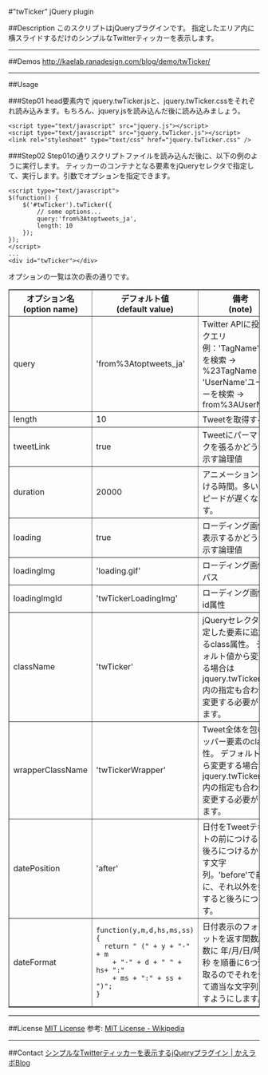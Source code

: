 #&quot;twTicker&quot; jQuery plugin

##Description
このスクリプトはjQueryプラグインです。
指定したエリア内に横スライドするだけのシンプルなTwitterティッカーを表示します。

---
##Demos
http://kaelab.ranadesign.com/blog/demo/twTicker/

---
##Usage

###Step01
head要素内で jquery.twTicker.jsと、jquery.twTicker.cssをそれぞれ読み込みます。もちろん、jquery.jsを読み込んだ後に読み込みましょう。

	<script type="text/javascript" src="jquery.js"></script>
	<script type="text/javascript" src="jquery.twTicker.js"></script>
	<link rel="stylesheet" type="text/css" href="jquery.twTicker.css" />

###Step02
Step01の通りスクリプトファイルを読み込んだ後に、以下の例のように実行します。
ティッカーのコンテナとなる要素をjQueryセレクタで指定して、実行します。引数でオプションを指定できます。

	<script type="text/javascript">
	$(function() {
		$('#twTicker').twTicker({
			// some options...
			query:'from%3Atoptweets_ja',
			length: 10
		});
	});
	</script>
	...
	<div id="twTicker"></div>

オプションの一覧は次の表の通りです。

<table border="1">
<colgroup span="1" class="colh">
<colgroup span="1" class="colh">
<colgroup span="1" class="cold">
<thead>
<tr>
<th>オプション名<br>(option name)</th>
<th>デフォルト値<br>(default value)</th>
<th>備考<br>(note)</th>
</tr>
</thead>
<tbody>
<tr>
<td>query</td>
<td>'from%3Atoptweets_ja'</td>
<td>Twitter APIに投げるクエリ<br>
例：'TagName'タグを検索 -&gt; %23TagName<br>
'UserName'ユーザーを検索 -&gt; from%3AUserName</td>
</tr>
<tr>
<td>length</td>
<td>10</td>
<td>Tweetを取得する数</td>
</tr>
<tr>
<td>tweetLink</td>
<td>true</td>
<td>Tweetにパーマリンクを張るかどうかを示す論理値</td>
</tr>
<tr>
<td>duration</td>
<td>20000</td>
<td>アニメーションにかける時間。多いとスピードが遅くなります。</td>
</tr>
<tr>
<td>loading</td>
<td>true</td>
<td>ローディング画像を表示するかどうかを示す論理値</td>
</tr>
<tr>
<td>loadingImg</td>
<td>'loading.gif'</td>
<td>ローディング画像のパス</td>
</tr>
<tr>
<td>loadingImgId</td>
<td>'twTickerLoadingImg'</td>
<td>ローディング画像のid属性</td>
</tr>
<tr>
<td>className</td>
<td>'twTicker'</td>
<td>jQueryセレクタで指定した要素に追加するclass属性。
デフォルト値から変更する場合は<span class="file">jquery.twTicker.css</span>内の指定も合わせて変更する必要があります。</td>
</tr>
<tr>
<td>wrapperClassName</td>
<td>'twTickerWrapper'</td>
<td>Tweet全体を包むラッパー要素のclass属性。
デフォルト値から変更する場合は<span class="file">jquery.twTicker.css</span>内の指定も合わせて変更する必要があります。</td>
</tr>
<tr>
<td>datePosition</td>
<td>'after'</td>
<td>日付をTweetテキストの前につけるか、後ろにつけるかを示す文字列。'before'で前に、それ以外を指定すると後ろにつきます。</td>
</tr>
<tr>
<td>dateFormat</td>
<td>

	function(y,m,d,hs,ms,ss) {
	  return " (" + y + "-" + m
		+ "-" + d + " " + hs+ ":"
		+ ms + ":" + ss + ")";
	}

</td>
<td>日付表示のフォーマットを返す関数。引数に 年/月/日/時/分/秒 を順番に6つ受け取るのでそれを使って適当な文字列を返すようにします。</td>
</tr>
</tbody>
</table>

---
##License
<a href="http://www.opensource.org/licenses/mit-license.html">MIT License</a>
参考: <a href="https://secure.wikimedia.org/wikipedia/ja/wiki/MIT_License">MIT License - Wikipedia</a>

---
##Contact
<a href="http://kaelab.ranadesign.com/blog/2010/09/twticker.html">シンプルなTwitterティッカーを表示するjQueryプラグイン | かえラボBlog</a>
